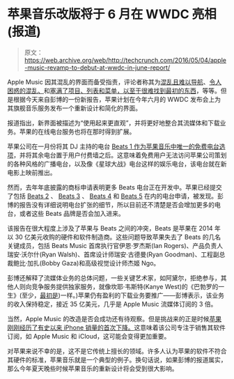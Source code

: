# 苹果音乐改版将于 6 月在 WWDC 亮相(报道)

> 原文：<https://web.archive.org/web/http://techcrunch.com/2016/05/04/apple-music-revamp-to-debut-at-wwdc-in-june-report/>

Apple Music 因其混乱的界面而备受指责，评论者称其为[混乱且难以导航](https://web.archive.org/web/20230209131747/http://www.cnet.com/products/apple-music/)、[令人困惑的混乱、](https://web.archive.org/web/20230209131747/http://lifehacker.com/how-to-make-sense-of-the-confusing-new-apple-music-app-1714913134)和[塞满了项目、列表和菜单，以至于很难找到最初的东西](https://web.archive.org/web/20230209131747/http://www.wsj.com/articles/apple-music-review-behind-a-messy-interface-is-musics-next-big-leap-1436300486#:qzE36QOrOYUSFA)，等等。但是根据今天来自彭博的一份新报告，苹果计划在今年六月的 WWDC 发布会上为其旗舰音乐服务发布一个重新设计和简化的界面。

报道指出，新界面被描述为“使用起来更直观”，并将更好地整合其流媒体和下载业务。苹果的在线电台服务也将在那时得到扩展。

苹果公司在一月份将其 DJ 主持的电台 [Beats 1 作为苹果音乐中唯一的免费电台选项](https://web.archive.org/web/20230209131747/https://techcrunch.com/2016/01/29/free-ad-supported-itunes-radio-shuts-down-today/)，并将其余电台置于用户付费墙之后。这意味着免费用户无法访问苹果公司策划的各种风格的广播电台，以及像《星球大战》电台这样的娱乐电台，该电台就在新电影上映前推出。

然而，去年年底披露的商标申请表明更多 Beats 电台正在开发中。苹果已经提交了包括 [Beats 2](https://web.archive.org/web/20230209131747/https://trademarks.justia.com/868/19/beats-86819428.html) 、 [Beats 3](https://web.archive.org/web/20230209131747/https://trademarks.justia.com/868/19/beats-86819445.html) 、 [Beats 4](https://web.archive.org/web/20230209131747/https://trademarks.justia.com/868/19/beats-86819468.html) 和 [Beats 5](https://web.archive.org/web/20230209131747/https://trademarks.justia.com/868/19/b5-86819656.html) 在内的电台申请，被发现。彭博的报告没有详细说明电台扩张的细节，所以目前还不清楚是否会增加更多的电台，或者这些 Beats 品牌是否会加入进来。

该报告在很大程度上涉及了苹果与 Beats 之间的冲突，Beats 是苹果在 2014 年以 30 亿美元收购的硬件和软件制造商。这些问题导致苹果失去了 Beats 的几名关键成员，包括 Beats Music 首席执行官伊恩·罗杰斯(Ian Rogers)、产品负责人瑞安·沃尔什(Ryan Walsh)、首席设计师瑞安·古德曼(Ryan Goodman)、工程副总裁鲍比·加扎(Bobby Gaza)和高级视觉设计师杰姬 Ngo。

彭博还解释了流媒体业务的总体问题，一些关键艺术家，如阿黛尔，拒绝参与，其他人则向竞争服务提供独家服务，就像坎耶·韦斯特(Kanye West)的《巴勃罗的一生》(至少，[最初是](https://web.archive.org/web/20230209131747/https://techcrunch.com/2016/04/18/jay-z-tidal-kanye-west-sued-for-misstatements-about-the-life-of-pablo-exclusivity/))一样。)苹果仍有盈利的下载业务要推广——彭博表示，该业务的收入保持稳定，接近 35 亿美元，几乎是 Apple Music 流媒体订阅的 3 倍。

当然，Apple Music 的改造是否会成功还有待观察。但是挑战来的正是时候[苹果刚刚经历了有史以来 iPhone 销量的首次下降。](https://web.archive.org/web/20230209131747/https://techcrunch.com/2016/04/26/apple-iphone-sees-first-yoy-sales-dip-ever/)这意味着该公司专注于销售其软件订阅，如 Apple Music 和 iCloud，这可能会变得更加重要。

对苹果来说不幸的是，这不是它传统上擅长的领域。许多人认为苹果的软件不符合其硬件的标准，苹果音乐就是一个典型的例子。换句话说，如果彭博的报道属实，那么今年夏天晚些时候苹果音乐的重新设计将会受到很大影响。